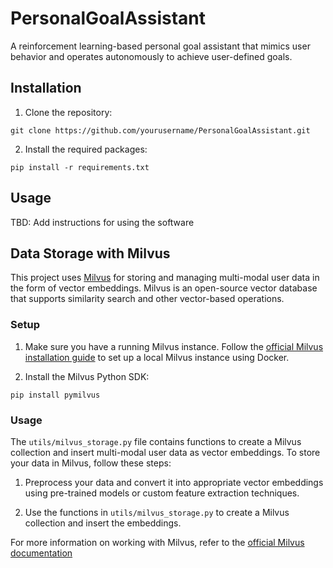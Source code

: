 # PersonalGoalAssistant

A reinforcement learning-based personal goal assistant that mimics user behavior and operates autonomously to achieve user-defined goals.

## Installation

1. Clone the repository:
```
git clone https://github.com/yourusername/PersonalGoalAssistant.git
```

2. Install the required packages:
```
pip install -r requirements.txt
```

## Usage

TBD: Add instructions for using the software


## Data Storage with Milvus

This project uses [Milvus](https://milvus.io/) for storing and managing multi-modal user data in the form of vector embeddings. Milvus is an open-source vector database that supports similarity search and other vector-based operations.

### Setup

1. Make sure you have a running Milvus instance. Follow the [official Milvus installation guide](https://milvus.io/docs/v2.3.0-beta/install_standalone-operator.md) to set up a local Milvus instance using Docker.

2. Install the Milvus Python SDK:

```
pip install pymilvus
```

### Usage

The `utils/milvus_storage.py` file contains functions to create a Milvus collection and insert multi-modal user data as vector embeddings. To store your data in Milvus, follow these steps:

1. Preprocess your data and convert it into appropriate vector embeddings using pre-trained models or custom feature extraction techniques.

2. Use the functions in `utils/milvus_storage.py` to create a Milvus collection and insert the embeddings.

For more information on working with Milvus, refer to the [official Milvus documentation](https://milvus.io/docs/overview.md)